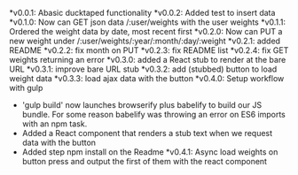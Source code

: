 *v0.0.1: Abasic ducktaped functionality
*v0.0.2: Added test to insert data
*v0.1.0: Now can GET json data /:user/weights with the user weights
*v0.1.1: Ordered the weight data by date, most recent first
*v0.2.0: Now can PUT a new weight under /:user/weights/:year/:month/:day/:weight
*v0.2.1: added README
*v0.2.2: fix month on PUT
*v0.2.3: fix README list
*v0.2.4: fix GET weights returning an error
*v0.3.0: added a React stub to render at the bare URL
*v0.3.1: improve bare URL stub
*v0.3.2: add (stubbed) button to load weight data
*v0.3.3: load ajax data with the button
*v0.4.0: Setup workflow with gulp
  * 'gulp build' now launches browserify plus babelify to build our JS bundle. For some reason babelify was throwing an error on ES6 imports with an npm task.
  * Added a React component that renders a stub text when we request data with the button
  * Added step npm install on the Readme
*v0.4.1: Async load weights on button press and output the first of them with the react component
